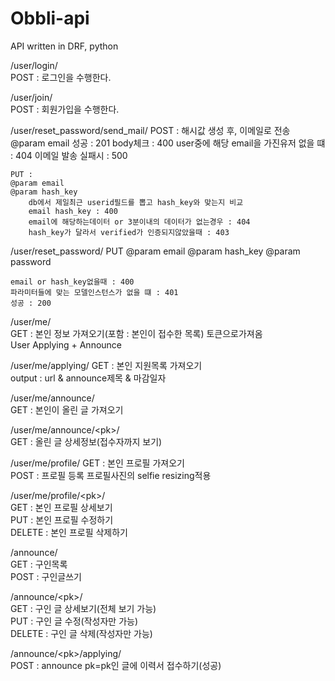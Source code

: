 # Obbli-api
API written in DRF, python

/user/login/   
	POST : 로그인을 수행한다. 

/user/join/  
	POST : 회원가입을 수행한다.

/user/reset_password/send_mail/
	POST : 해시값 생성 후, 이메일로 전송	
	@param email
		성공 : 201
		body체크 : 400
		user중에 해당 email을 가진유저 없을 떄 : 404
		이메일 발송 실패시 : 500

	PUT : 
	@param email
	@param hash_key
		db에서 제일최근 userid필드를 뽑고 hash_key와 맞는지 비교
		email hash_key : 400
		email에 해당하는데이터 or 3분이내의 데이터가 없는경우 : 404
		hash_key가 달라서 verified가 인증되지않았을때 : 403


/user/reset_password/
	PUT
	@param email
	@param hash_key
	@param password

	email or hash_key없을때 : 400
	파라미터들에 맞는 모델인스턴스가 없을 떄 : 401
	성공 : 200

/user/me/  
	GET : 본인 정보 가져오기(포함 : 본인이 접수한 목록) 토큰으로가져옴  
	User Applying + Announce   

/user/me/applying/
	GET : 본인 지원목록 가져오기  
		output : url & announce제목 & 마감일자  

/user/me/announce/  
	GET : 본인이 올린 글 가져오기    

/user/me/announce/\<pk\>/  
	GET : 올린 글 상세정보(접수자까지 보기)   

/user/me/profile/
	GET : 본인 프로필 가져오기   
	POST : 프로필 등록
		프로필사진의 selfie resizing적용

/user/me/profile/\<pk\>/   
	GET : 본인 프로필 상세보기   
	PUT : 본인 프로필 수정하기   
	DELETE : 본인 프로필 삭제하기   


/announce/  
	GET : 구인목록  
	POST : 구인글쓰기  

/announce/\<pk\>/  
	GET : 구인 글 상세보기(전체 보기 가능)  
	PUT : 구인 글 수정(작성자만 가능)	  
	DELETE : 구인 글 삭제(작성자만 가능)  

/announce/\<pk\>/applying/  
	POST : announce pk=pk인 글에 이력서 접수하기(성공)  
